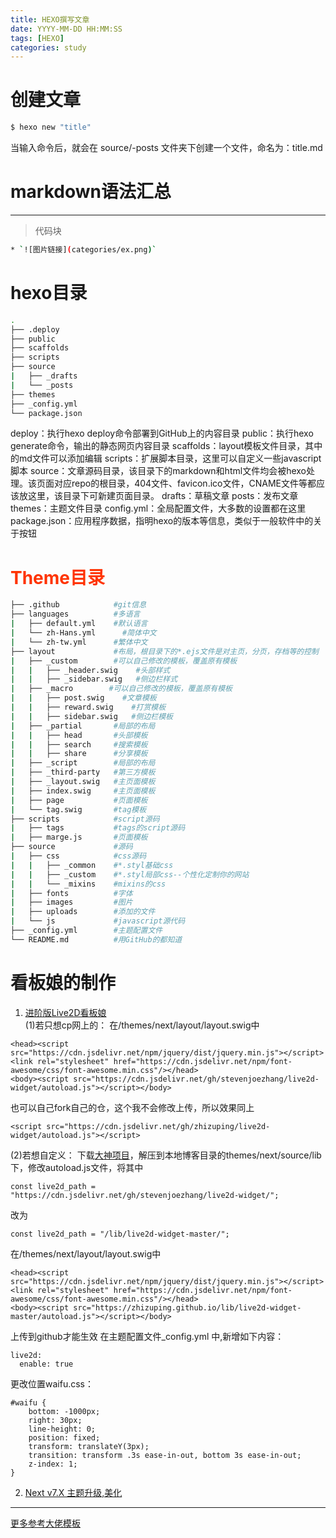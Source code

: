 ```yaml
---
title: HEXO撰写文章
date: YYYY-MM-DD HH:MM:SS
tags: [HEXO]
categories: study
---
```

# 创建文章
``` bash
$ hexo new "title"
```
当输入命令后，就会在 source/-posts 文件夹下创建一个文件，命名为：title.md
# markdown语法汇总
---
> 代码块
``` bash
* `![图片链接](categories/ex.png)`
```
# hexo目录
``` bash
.
├── .deploy
├── public
├── scaffolds
├── scripts
├── source
|   ├── _drafts
|   └── _posts
├── themes
├── _config.yml
└── package.json
```
deploy：执行hexo deploy命令部署到GitHub上的内容目录
public：执行hexo generate命令，输出的静态网页内容目录
scaffolds：layout模板文件目录，其中的md文件可以添加编辑
scripts：扩展脚本目录，这里可以自定义一些javascript脚本
source：文章源码目录，该目录下的markdown和html文件均会被hexo处理。该页面对应repo的根目录，404文件、favicon.ico文件，CNAME文件等都应该放这里，该目录下可新建页面目录。
drafts：草稿文章
posts：发布文章
themes：主题文件目录
config.yml：全局配置文件，大多数的设置都在这里
package.json：应用程序数据，指明hexo的版本等信息，类似于一般软件中的关于按钮
<!--more-->
# <font color="#FF3300">Theme目录</font>
``` bash
├── .github            #git信息
├── languages          #多语言
|   ├── default.yml    #默认语言
|   └── zh-Hans.yml      #简体中文
|   └── zh-tw.yml      #繁体中文
├── layout             #布局，根目录下的*.ejs文件是对主页，分页，存档等的控制
|   ├── _custom        #可以自己修改的模板，覆盖原有模板
|   |   ├── _header.swig    #头部样式
|   |   ├── _sidebar.swig   #侧边栏样式
|   ├── _macro        #可以自己修改的模板，覆盖原有模板
|   |   ├── post.swig    #文章模板
|   |   ├── reward.swig    #打赏模板
|   |   ├── sidebar.swig   #侧边栏模板
|   ├── _partial       #局部的布局
|   |   ├── head       #头部模板
|   |   ├── search     #搜索模板
|   |   ├── share      #分享模板
|   ├── _script        #局部的布局
|   ├── _third-party   #第三方模板
|   ├── _layout.swig   #主页面模板
|   ├── index.swig     #主页面模板
|   ├── page           #页面模板
|   └── tag.swig       #tag模板
├── scripts            #script源码
|   ├── tags           #tags的script源码
|   ├── marge.js       #页面模板
├── source             #源码
|   ├── css            #css源码
|   |   ├── _common    #*.styl基础css
|   |   ├── _custom    #*.styl局部css--个性化定制你的网站
|   |   └── _mixins    #mixins的css
|   ├── fonts          #字体
|   ├── images         #图片
|   ├── uploads        #添加的文件
|   └── js             #javascript源代码
├── _config.yml        #主题配置文件
└── README.md          #用GitHub的都知道
```
# 看板娘的制作
1. [进阶版Live2D看板娘](https://blog.csdn.net/qq_39610915/article/details/90679768)  
(1)若只想cp网上的：
在/themes/next/layout/layout.swig中
```
<head><script src="https://cdn.jsdelivr.net/npm/jquery/dist/jquery.min.js"></script>
<link rel="stylesheet" href="https://cdn.jsdelivr.net/npm/font-awesome/css/font-awesome.min.css"/></head>
<body><script src="https://cdn.jsdelivr.net/gh/stevenjoezhang/live2d-widget/autoload.js"></script></body>
```
也可以自己fork自己的仓，这个我不会修改上传，所以效果同上
```
<script src="https://cdn.jsdelivr.net/gh/zhizuping/live2d-widget/autoload.js"></script>
```
(2)若想自定义：
下载[大神项目](https://github.com/stevenjoezhang/live2d-widget)，解压到本地博客目录的themes/next/source/lib下，修改autoload.js文件，将其中
```
const live2d_path = "https://cdn.jsdelivr.net/gh/stevenjoezhang/live2d-widget/";
```
改为
```
const live2d_path = "/lib/live2d-widget-master/";
```
在/themes/next/layout/layout.swig中
```
<head><script src="https://cdn.jsdelivr.net/npm/jquery/dist/jquery.min.js"></script>
<link rel="stylesheet" href="https://cdn.jsdelivr.net/npm/font-awesome/css/font-awesome.min.css"/></head>
<body><script src="https://zhizuping.github.io/lib/live2d-widget-master/autoload.js"></script></body>
```
上传到github才能生效
在主题配置文件_config.yml 中,新增如下内容：
```
live2d:
  enable: true
  ```
更改位置waifu.css：
```
#waifu {
	bottom: -1000px;
	right: 30px;
	line-height: 0;
	position: fixed;
	transform: translateY(3px);
	transition: transform .3s ease-in-out, bottom 3s ease-in-out;
	z-index: 1;
}
```
2. [Next v7.X 主题升级,美化](https://www.cnblogs.com/aoguai/p/11481253.html)
***
[更多参考大佬模板](http://silencejql.coding.me/categories/Hexo/)
